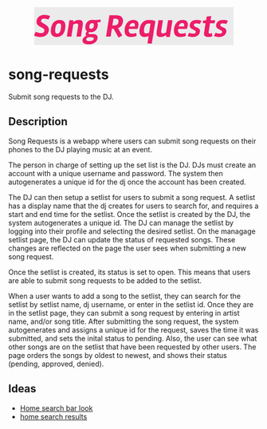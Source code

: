 <p align="center">
  <img src="logo-readme.png">
</p>

# song-requests
Submit song requests to the DJ.

## Description

Song Requests is a webapp where users can submit song requests on their phones to the DJ playing music at an event.

The person in charge of setting up the set list is the DJ. DJs must create an account with a unique username and password. The system then autogenerates a unique id for the dj once the account has been created.

The DJ can then setup a setlist for users to submit a song request. A setlist has a display name that the dj creates for users to search for, and requires a start and end time for the setlist. Once the setlist is created by the DJ, the system autogenerates a unique id. The DJ can manage the setlist by logging into their profile and selecting the desired setlist. On the managage setlist page, the DJ can update the status of requested songs. These changes are reflected on the page the user sees when submitting a new song request.

Once the setlist is created, its status is set to open. This means that users are able to submit song requests to be added to the setlist.

When a user wants to add a song to the setlist, they can search for the setlist by setlist name, dj username, or enter in the setlist id. Once they are in the setlist page, they can submit a song request by entering in artist name, and/or song title. After submitting the song request, the system autogenerates and assigns a unique id for the request, saves the time it was submitted, and sets the inital status to pending. Also, the user can see what other songs are on the setlist that have been requested by other users. The page orders the songs by oldest to newest, and shows their status (pending, approved, denied).


## Ideas

* [Home search bar look](https://uidesigndaily.com/posts/sketch-search-searchbar-find-day-1026)
* [home search results](https://uidesigndaily.com/posts/figma-search-results-find-project-management-day-492)